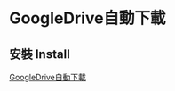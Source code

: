 # GoogleDrive自動下載

## 安裝 Install
[GoogleDrive自動下載](https://github.com/ThanatosDi/Tampermonkey-Script/raw/master/GoogleDrive%E8%87%AA%E5%8B%95%E4%B8%8B%E8%BC%89/GoogleDriver%20Auto%20Downloader.user.js)
